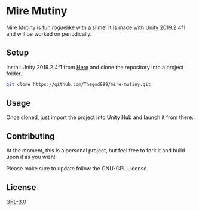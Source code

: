# Mire Mutiny

Mire Mutiny is fun roguelike with a slime! It is made with Unity 2019.2.4f1 and will be worked on periodically.

## Setup

Install Unity 2019.2.4f1 from [Here](https://unity3d.com/get-unity/download/archive) and clone the repository into a project folder.

```bash
git clone https://github.com/Thegod999/mire-mutiny.git
```

## Usage

Once cloned, just import the project into Unity Hub and launch it from there.

## Contributing
At the moment, this is a personal project, but feel free to fork it and build upon it as you wish!

Please make sure to update follow the GNU-GPL License.

## License
[GPL-3.0](https://www.gnu.org/licenses/gpl-3.0.en.html)
